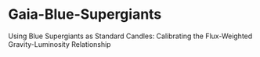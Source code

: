 # Gaia-Blue-Supergiants
Using Blue Supergiants as Standard Candles: Calibrating the Flux-Weighted Gravity-Luminosity Relationship
